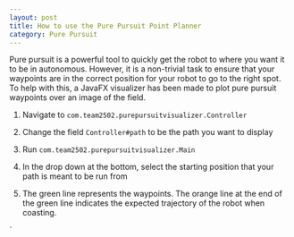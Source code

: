 ```yaml
---
layout: post
title: How to use the Pure Pursuit Point Planner
category: Pure Pursuit
---
```


Pure pursuit is a powerful tool to quickly get the robot to where you want it to be in autonomous. However, it is a non-trivial task to ensure that your waypoints are in the correct position for your robot to go to the right spot. To help with this, a JavaFX visualizer has been made to plot pure pursuit waypoints over an image of the field.

1. Navigate to `com.team2502.purepursuitvisualizer.Controller`

1. Change the field `Controller#path` to be the path you want to display

1. Run `com.team2502.purepursuitvisualizer.Main`

1. In the drop down at the bottom, select the starting position that your path is meant to be run from

1. The green line represents the waypoints. The orange line at the end of the green line indicates the expected trajectory of the robot when coasting.


`
